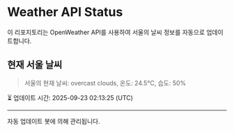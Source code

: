 
# Weather API Status

이 리포지토리는 OpenWeather API를 사용하여 서울의 날씨 정보를 자동으로 업데이트합니다.

## 현재 서울 날씨
> 서울의 현재 날씨: overcast clouds, 온도: 24.5°C, 습도: 50%

⏳ 업데이트 시간: 2025-09-23 02:13:25 (UTC)

---
자동 업데이트 봇에 의해 관리됩니다.
